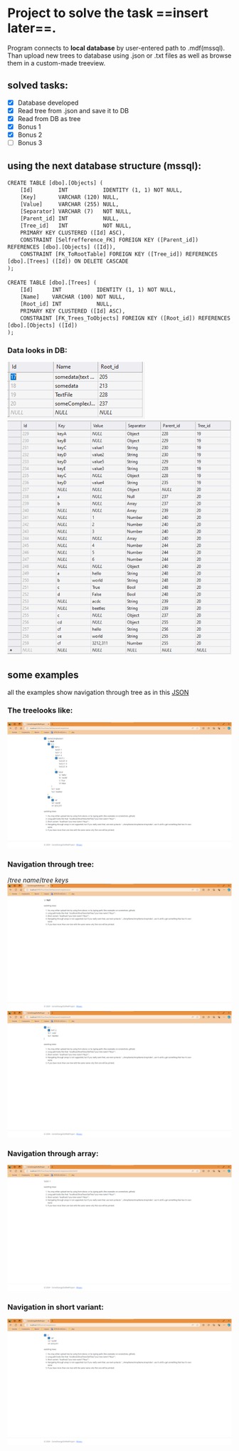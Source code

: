 # Project to solve the task ==insert later==.

Program connects to **local database** by user-entered path to .mdf(mssql). Than upload new trees to database using .json or .txt files as well as browse them in a custom-made treeview.

## solved tasks:
- [x] Database developed
- [x] Read tree from .json and save it to DB
- [x] Read from DB as tree
- [x] Bonus 1
- [x] Bonus 2
- [ ] Bonus 3

## using the next database structure (mssql):
```
CREATE TABLE [dbo].[Objects] (
    [Id]        INT           IDENTITY (1, 1) NOT NULL,
    [Key]       VARCHAR (120) NULL,
    [Value]     VARCHAR (255) NULL,
    [Separator] VARCHAR (7)   NOT NULL,
    [Parent_id] INT           NULL,
    [Tree_id]   INT           NOT NULL,
    PRIMARY KEY CLUSTERED ([Id] ASC),
    CONSTRAINT [Selfrefference_FK] FOREIGN KEY ([Parent_id]) REFERENCES [dbo].[Objects] ([Id]),
    CONSTRAINT [FK_ToRootTable] FOREIGN KEY ([Tree_id]) REFERENCES [dbo].[Trees] ([Id]) ON DELETE CASCADE
);

CREATE TABLE [dbo].[Trees] (
    [Id]      INT           IDENTITY (1, 1) NOT NULL,
    [Name]    VARCHAR (100) NOT NULL,
    [Root_id] INT           NULL,
    PRIMARY KEY CLUSTERED ([Id] ASC),
    CONSTRAINT [FK_Trees_ToObjects] FOREIGN KEY ([Root_id]) REFERENCES [dbo].[Objects] ([Id])
);
```

### Data looks in DB:
![img](/Images-for-github/tree-data-in-db.png)![img](/Images-for-github/data-looks-in-db.png) 

## some examples
all the examples show navigation through tree as in this [JSON](/Json-examples/someComplexJson.json)

### The treelooks like:
![img](/Images-for-github/loading-tree-by-name.png)

### Navigation through tree:
/*tree name*/*tree keys*
![1](/Images-for-github/navigating-to-tree-leaf.png)
![2](/Images-for-github/navigating-to-tree-subroote.png)

### Navigation through array:
![img](/Images-for-github/navigation-through-array.png)

### Navigation in short variant:
![img](/Images-for-github/example-of-short-variant-tree-navigation.png)
